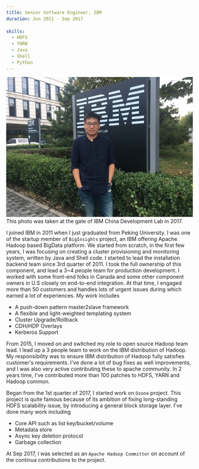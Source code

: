 ```yaml
---
title: Senior Software Engineer, IBM
duration: Jun 2011 - Sep 2017

skills:
  - HDFS
  - YARN
  - Java
  - Shell
  - Python
---
```


<div class="card mb-3">
    <img class="card-img-top" src="/assets/lastworkingday_in_IBM.jpg"/>
    <div class="card-body bg-light">
        <div class="card-text">
            This photo was taken at the gate of IBM China Development Lab in 2017.
        </div>
    </div>
</div>

I joined IBM in 2011 when I just graduated from Peking University.
I was one of the startup member of `BigInsights` project, an IBM offering Apache Hadoop based BigData platform.
We started from scratch, in the first few years, I was focusing on creating a cluster provisioning
and monitoring system, written by Java and Shell code. I started to lead the installation
backend team since 3rd quarter of 2011. I took the full ownership of this component,
and lead a 3~4 people team for production development. I worked with some
front-end folks in Canada and some other component owners in U.S closely on end-to-end
integration. At that time, I engaged more than 50 customers and handles lots of
urgent issues during which earned a lot of experiences. My work includes

* A push-down pattern master2slave framework
* A flexible and light-weighted templating system
* Cluster Upgrade/Rollback
* CDH/HDP Overlays
* Kerberos Support

From 2015, I moved on and switched my role to open source Hadoop team lead. I lead
up a 3 people team to work on the IBM distribution of Hadoop.
My responsibility was to ensure IBM distribution of Hadoop fully satisfies
customer's requirements. I've done a lot of bug fixes as well improvements, and I
was also very active contributing these to apache community. In 2 years time, I've
contributed more than 100 patches to HDFS, YARN and Hadoop common.

Began from the 1st quarter of 2017, I started work on `Ozone` project. This project is quite famous because of its ambition of fixing long-standing HDFS scalability issue, by introducing a general block storage layer. I've done many work including

* Core API such as list key/bucket/volume
* Metadata store
* Async key deletion protocol
* Garbage collection

At Sep 2017, I was selected as an `Apache Hadoop Committer` on account of the continua contributions to the project.
